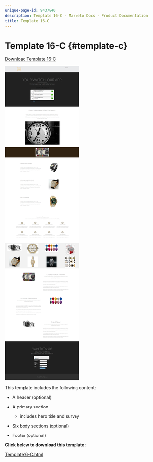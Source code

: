 ```yaml
---
unique-page-id: 9437840
description: Template 16-C - Marketo Docs - Product Documentation
title: Template 16-C
---
```


# Template 16-C {#template-c}

[Download Template 16-C](https://docs.marketo.com/download/attachments/9437840/template-16c.html?version=1&modificationdate=1438980731000&api=v2)

![](assets/image2015-8-14-12-3a58-3a46.png)

This template includes the following content:

* A header (optional)
* A primary section

    * includes hero title and survey

* Six body sections (optional)
* Footer (optional)

**Click below to download this template:**

[Template16-C.html](https://docs.marketo.com/download/attachments/9437840/template-16c.html?version=1&modificationdate=1438980731000&api=v2)
